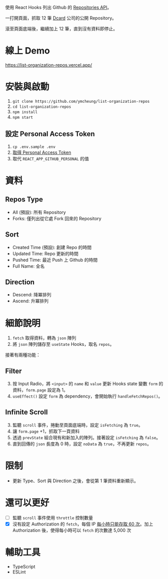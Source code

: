 使用 React Hooks 列出 Github 的 [Repositories API](https://docs.github.com/en/rest/repos/repos#list-organization-repositories)。

一打開頁面，抓取 12 筆 [Dcard](https://github.com/dcard) 公司的公開 Repository。

滾至頁面底端後，繼續加上 12 筆，直到沒有資料即停止。

# 線上 Demo
https://list-organization-repos.vercel.app/

# 安裝與啟動

1. `git clone https://github.com/ymcheung/list-organization-repos`
2. `cd list-organization-repos`
3. `npm install`
4. `npm start`

## 設定 Personal Access Token

1. `cp .env.sample .env`
2. [取得 Personal Access Token](https://github.com/settings/tokens)
3. 取代 `REACT_APP_GITHUB_PERSONAL` 的值

# 資料

## Repos Type

- All (預設): 所有 Repository
- Forks: 僅列出從它處 Fork 回來的 Repository

## Sort

- Created Time (預設): 創建 Repo 的時間
- Updated Time: Repo 更新的時間
- Pushed Time: 最近 Push 上 Github 的時間
- Full Name: 全名

## Direction

- Descend: 降冪排列
- Ascend: 升冪排列

# 細節說明

1. `fetch` 取得資料，轉為 `json` 陣列
2. 將 `json` 陣列儲存至 `useState` Hooks，取名 `repos`。

接著有兩種功能：

## Filter

3. 按 Input Radio，將 `<input>` 的 `name` 和 `value` 更新 Hooks state 變數 `form` 的資料，`form.page` 設定為 1。
4. `useEffect()` 設定 `form` 為 dependency，會開始執行 `handleFetchRepos()`。

## Infinite Scroll

3. 監聽 `scroll` 事件，捲動至頁面底端時，設定 `isFetching` 為 `true`。
4. 讓 `form.page` +1，抓取下一頁資料
5. 透過 `prevState` 組合現有和新加入的陣列。接著設定 `isFetching` 為 `false`。
6. 直到回傳的 `json` 長度為 0 時，設定 `noData` 為 `true`，不再更新 `repos`。

# 限制

- 更新 Type、Sort 與 Direction 之後，會從第 1 筆資料重新顯示。

# 還可以更好

- [ ] 監聽 `scroll` 事件使用 `throttle` 控制數量
- [x] 沒有設定 Authorization 的 `fetch`，每個 IP [每小時只能存取 60 次](https://docs.github.com/en/rest/overview/resources-in-the-rest-api#checking-your-rate-limit-status)。加上 Authorization 後，使得每小時可以 `fetch` 的次數達 5,000 次

# 輔助工具

- TypeScript
- ESLint
